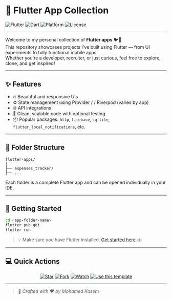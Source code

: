 # 🚀 Flutter App Collection

![Flutter](https://img.shields.io/badge/Flutter-%2302569B.svg?style=for-the-badge&logo=flutter&logoColor=white)
![Dart](https://img.shields.io/badge/Dart-%230175C2.svg?style=for-the-badge&logo=dart&logoColor=white)
![Platform](https://img.shields.io/badge/Mobile-Android%20%7C%20iOS-green?style=for-the-badge)
![License](https://img.shields.io/badge/License-MIT-yellow.svg?style=for-the-badge)

---

Welcome to my personal collection of **Flutter apps** 🐦💙  
This repository showcases projects I've built using Flutter — from UI experiments to fully functional mobile apps.  
Whether you're a developer, recruiter, or just curious, feel free to explore, clone, and get inspired!

---

## ✨ Features

- 🔥 Beautiful and responsive UIs
- ⚙️ State management using Provider / / Riverpod (varies by app)
- 🌐 API integrations
- 🧪 Clean, scalable code with optional testing
- 📦 Popular packages: `http`, `firebase`, `sqflite`, `flutter_local_notifications`, etc.

---

## 📂 Folder Structure

```
flutter-apps/
│
├── expenses_tracker/
├── ...
```

Each folder is a complete Flutter app and can be opened individually in your IDE.

---

## 🚀 Getting Started

```bash
cd <app-folder-name>
flutter pub get
flutter run
```

> 💡 Make sure you have Flutter installed. [Get started here →](https://flutter.dev/docs/get-started/install)

---

## 💻 Quick Actions

<p align="center">
  <a href="https://github.com/mkasem06/flutter_projects"><img alt="Star" src="https://img.shields.io/github/stars/mkasem06/flutter-projects?style=for-the-badge&label=Star&logo=github"></a>
  <a href="https://github.com/mkasem06/flutter_projects/fork"><img alt="Fork" src="https://img.shields.io/github/forks/mkasem06/flutter-projects?style=for-the-badge&label=Fork&logo=github"></a>
  <a href="https://github.com/mkasem06/flutter_projects/watchers"><img alt="Watch" src="https://img.shields.io/github/watchers/mkasem06/flutter-projects?style=for-the-badge&label=Watch&logo=github"></a>
  <a href="https://github.com/mkasem06/flutter-projects/generate"><img alt="Use this template" src="https://img.shields.io/badge/-Use%20this%20template-blue?style=for-the-badge&logo=github"></a>
</p>

---

> 🧠 *Crafted with ❤️ by Mohamed Kasem*
